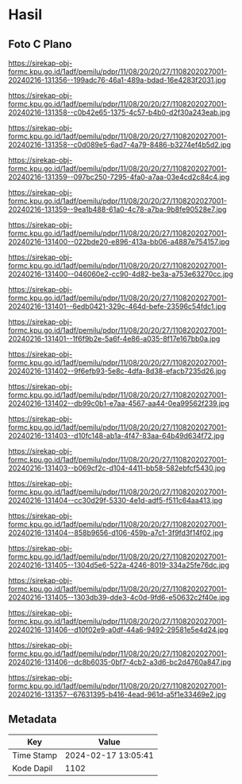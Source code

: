 # Hasil

## Foto C Plano

https://sirekap-obj-formc.kpu.go.id/1adf/pemilu/pdpr/11/08/20/20/27/1108202027001-20240216-131356--199adc76-46a1-489a-bdad-16e4283f2031.jpg

https://sirekap-obj-formc.kpu.go.id/1adf/pemilu/pdpr/11/08/20/20/27/1108202027001-20240216-131358--c0b42e65-1375-4c57-b4b0-d2f30a243eab.jpg

https://sirekap-obj-formc.kpu.go.id/1adf/pemilu/pdpr/11/08/20/20/27/1108202027001-20240216-131358--c0d089e5-6ad7-4a79-8486-b3274ef4b5d2.jpg

https://sirekap-obj-formc.kpu.go.id/1adf/pemilu/pdpr/11/08/20/20/27/1108202027001-20240216-131359--097bc250-7295-4fa0-a7aa-03e4cd2c84c4.jpg

https://sirekap-obj-formc.kpu.go.id/1adf/pemilu/pdpr/11/08/20/20/27/1108202027001-20240216-131359--9ea1b488-61a0-4c78-a7ba-9b8fe90528e7.jpg

https://sirekap-obj-formc.kpu.go.id/1adf/pemilu/pdpr/11/08/20/20/27/1108202027001-20240216-131400--022bde20-e896-413a-bb06-a4887e754157.jpg

https://sirekap-obj-formc.kpu.go.id/1adf/pemilu/pdpr/11/08/20/20/27/1108202027001-20240216-131400--046060e2-cc90-4d82-be3a-a753e63270cc.jpg

https://sirekap-obj-formc.kpu.go.id/1adf/pemilu/pdpr/11/08/20/20/27/1108202027001-20240216-131401--6edb0421-329c-464d-befe-23596c54fdc1.jpg

https://sirekap-obj-formc.kpu.go.id/1adf/pemilu/pdpr/11/08/20/20/27/1108202027001-20240216-131401--1f6f9b2e-5a6f-4e86-a035-8f17e167bb0a.jpg

https://sirekap-obj-formc.kpu.go.id/1adf/pemilu/pdpr/11/08/20/20/27/1108202027001-20240216-131402--9f6efb93-5e8c-4dfa-8d38-efacb7235d26.jpg

https://sirekap-obj-formc.kpu.go.id/1adf/pemilu/pdpr/11/08/20/20/27/1108202027001-20240216-131402--db99c0b1-e7aa-4567-aa44-0ea99562f239.jpg

https://sirekap-obj-formc.kpu.go.id/1adf/pemilu/pdpr/11/08/20/20/27/1108202027001-20240216-131403--d10fc148-ab1a-4f47-83aa-64b49d634f72.jpg

https://sirekap-obj-formc.kpu.go.id/1adf/pemilu/pdpr/11/08/20/20/27/1108202027001-20240216-131403--b069cf2c-d104-4411-bb58-582ebfcf5430.jpg

https://sirekap-obj-formc.kpu.go.id/1adf/pemilu/pdpr/11/08/20/20/27/1108202027001-20240216-131404--cc30d29f-5330-4e1d-adf5-f511c64aa413.jpg

https://sirekap-obj-formc.kpu.go.id/1adf/pemilu/pdpr/11/08/20/20/27/1108202027001-20240216-131404--858b9656-d106-459b-a7c1-3f9fd3f14f02.jpg

https://sirekap-obj-formc.kpu.go.id/1adf/pemilu/pdpr/11/08/20/20/27/1108202027001-20240216-131405--1304d5e6-522a-4246-8019-334a25fe76dc.jpg

https://sirekap-obj-formc.kpu.go.id/1adf/pemilu/pdpr/11/08/20/20/27/1108202027001-20240216-131405--1303db39-dde3-4c0d-9fd6-e50632c2f40e.jpg

https://sirekap-obj-formc.kpu.go.id/1adf/pemilu/pdpr/11/08/20/20/27/1108202027001-20240216-131406--d10f02e9-a0df-44a6-9492-29581e5e4d24.jpg

https://sirekap-obj-formc.kpu.go.id/1adf/pemilu/pdpr/11/08/20/20/27/1108202027001-20240216-131406--dc8b6035-0bf7-4cb2-a3d6-bc2d4760a847.jpg

https://sirekap-obj-formc.kpu.go.id/1adf/pemilu/pdpr/11/08/20/20/27/1108202027001-20240216-131357--67631395-b416-4ead-961d-a5f1e33469e2.jpg


## Metadata

| Key        | Value               |
| ---------- | ------------------- |
| Time Stamp | 2024-02-17 13:05:41 |
| Kode Dapil | 1102                |



